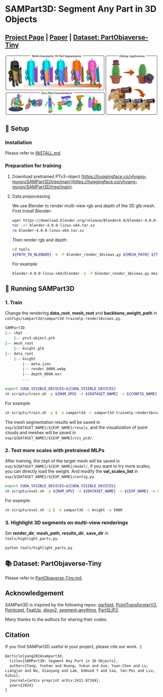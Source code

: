 # SAMPart3D: Segment Any Part in 3D Objects

## [Project Page](https://yhyang-myron.github.io/SAMPart3D-website/) | [Paper](https://arxiv.org/abs/2411.07184v1) | [Dataset: PartObjaverse-Tiny](PartObjaverse-Tiny/PartObjaverse-Tiny.md)

![](assets/teaser.png)

## 🔧 Setup

### Installation
Please refer to [INSTALL.md](INSTALL.md).

### Preparation for training

1. Download pretrained PTv3-object [https://huggingface.co/yhyang-myron/SAMPart3D/tree/main](https://huggingface.co/yhyang-myron/SAMPart3D/tree/main).

2. Data prepocessing

    We use Blender to render multi-view rgb and depth of the 3D glb mesh. First Install Blender:
    ```bash
    wget https://download.blender.org/release/Blender4.0/blender-4.0.0-linux-x64.tar.xz
    tar -xf blender-4.0.0-linux-x64.tar.xz
    rm blender-4.0.0-linux-x64.tar.xz
    ```
    Then render rgb and depth:
    ```bash
    cd tools
    ${PATH_TO_BLENDER} -b -P blender_render_16views.py ${MESH_PATH} ${TYPES} ${OUTPUT_PATH}
    ```   
    For example:
    ```bash
    blender-4.0.0-linux-x64/blender -b -P blender_render_16views.py mesh_root/knight.glb glb data_root/knight
    ```

## 🚀 Running SAMPart3D
### 1. Train
Change the rendering **data_root**, **mesh_root** and **backbone_weight_path** in `configs/sampart3d/sampart3d-trainmlp-render16views.py`.
```bash
SAMPart3D
|-- ckpt
    |-- ptv3-object.pth
|-- mesh_root
    |-- knight.glb
|-- data_root
    |-- knight
        |-- meta.json
        |-- render_0000.webp
        |-- depth_0000.exr
        ...
```

```bash
export CUDA_VISIBLE_DEVICES=${CUDA_VISIBLE_DEVICES}
sh scripts/train.sh -g ${NUM_GPU} -d ${DATASET_NAME} -c ${CONFIG_NAME} -n ${EXP_NAME} -o ${OBJECT_UID}
```
For example:
```bash
sh scripts/train.sh -g 1 -d sampart3d -c sampart3d-trainmlp-render16views -n knight -o knight
```

The mesh segmentation results will be saved in `exp/${DATASET_NAME}/${EXP_NAME}/resuls`, and the visualization of point clouds and meshes will be saved in `exp/${DATASET_NAME}/${EXP_NAME}/vis_pcd/`.

### 2. Test more scales with pretrained MLPs
After training, the ckpt of the target mesh will be saved in `exp/${DATASET_NAME}/${EXP_NAME}/model/`, if you want to try more scales, you can directly load the weight. And modify the **val_scales_list** in `exp/${DATASET_NAME}/${EXP_NAME}/config.py`.

```bash
export CUDA_VISIBLE_DEVICES=${CUDA_VISIBLE_DEVICES}
sh scripts/eval.sh -g ${NUM_GPU} -d ${DATASET_NAME} -n ${EXP_NAME} -w ${WEIGHT_NAME}
```
For example:
```bash
sh scripts/eval.sh -g 1 -d sampart3d -n knight -w 5000
```

### 3. Highlight 3D segments on multi-view renderings
Set **render_dir**, **mesh_path**, **results_dir**, **save_dir** in `tools/highlight_parts.py`.
```bash
python tools/highlight_parts.py
```

## 📚 Dataset: PartObjaverse-Tiny
Please refer to [PartObjaverse-Tiny.md](PartObjaverse-Tiny/PartObjaverse-Tiny.md).

## Acknowledgement
SAMPart3D is inspired by the following repos: [garfield](https://github.com/chungmin99/garfield), [PointTransformerV3](https://github.com/Pointcept/PointTransformerV3), [Pointcept](https://github.com/Pointcept/Pointcept), [FeatUp](https://github.com/mhamilton723/FeatUp), [dinov2](https://github.com/facebookresearch/dinov2), [segment-anything](https://github.com/facebookresearch/segment-anything), [PartSLIP2](https://github.com/zyc00/PartSLIP2).

Many thanks to the authors for sharing their codes.

## Citation
If you find SAMPart3D useful in your project, please cite our work. :)
```
@article{yang2024sampart3d,
  title={SAMPart3D: Segment Any Part in 3D Objects},
  author={Yang, Yunhan and Huang, Yukun and Guo, Yuan-Chen and Lu, Liangjun and Wu, Xiaoyang and Lam, Edmund Y and Cao, Yan-Pei and Liu, Xihui},
  journal={arXiv preprint arXiv:2411.07184},
  year={2024}
}
```
